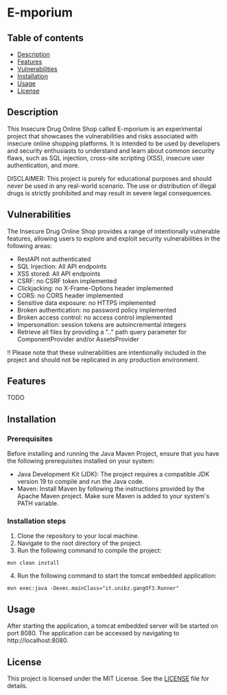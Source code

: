 # E-mporium

## Table of contents
* [Description](#description)
* [Features](#features)
* [Vulnerabilities](#vulnerabilities)
* [Installation](#installation)
* [Usage](#usage)
* [License](#license)

## Description
This Insecure Drug Online Shop called E-mporium is an experimental project that showcases the vulnerabilities and risks associated with insecure online shopping platforms. It is intended to be used by developers and security enthusiasts to understand and learn about common security flaws, such as SQL injection, cross-site scripting (XSS), insecure user authentication, and more.

DISCLAIMER: This project is purely for educational purposes and should never be used in any real-world scenario. The use or distribution of illegal drugs is strictly prohibited and may result in severe legal consequences.

## Vulnerabilities
The Insecure Drug Online Shop provides a range of intentionally vulnerable features, allowing users to explore and exploit security vulnerabilities in the following areas:
- RestAPI not authenticated
- SQL Injection: All API endpoints
- XSS stored: All API endpoints
- CSRF: no CSRF token implemented
- Clickjacking: no X-Frame-Options header implemented
- CORS: no CORS header implemented
- Sensitive data exposure: no HTTPS implemented
- Broken authentication: no password policy implemented
- Broken access control: no access control implemented
- Impersonation: session tokens are autoincremental integers
- Retrieve all files by providing a ".." path query parameter for ComponentProvider and/or AssetsProvider

!! Please note that these vulnerabilities are intentionally included in the project and should not be replicated in any production environment.

## Features
TODO

## Installation
### Prerequisites
Before installing and running the Java Maven Project, ensure that you have the following prerequisites installed on your system:
- Java Development Kit (JDK): The project requires a compatible JDK version 19 to compile and run the Java code.
- Maven: Install Maven by following the instructions provided by the Apache Maven project. Make sure Maven is added to your system's PATH variable.
### Installation steps
1. Clone the repository to your local machine.
2. Navigate to the root directory of the project.
3. Run the following command to compile the project:
```
mvn clean install
```
4. Run the following command to start the tomcat embedded application:
```
mvn exec:java -Dexec.mainClass="it.unibz.gangOf3.Runner"
```

## Usage
After starting the application, a tomcat embedded server will be started on port 8080. The application can be accessed by navigating to http://localhost:8080.

## License
This project is licensed under the MIT License. See the [LICENSE](LICENSE) file for details.
